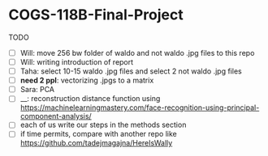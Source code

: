 # COGS-118B-Final-Project
TODO

- [ ] Will: move 256 bw folder of waldo and not waldo .jpg files to this repo
- [ ] Will: writing introduction of report
- [ ] Taha: select 10-15 waldo .jpg files and select 2 not waldo .jpg files
- [ ] __need 2 ppl__: vectorizing .jpgs to a matrix
- [ ] Sara: PCA
- [ ] __: reconstruction distance function using https://machinelearningmastery.com/face-recognition-using-principal-component-analysis/
- [ ] each of us write our steps in the methods section
- [ ] if time permits, compare with another repo like https://github.com/tadejmagajna/HereIsWally

